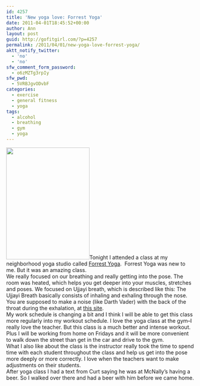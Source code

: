 ```yaml
---
id: 4257
title: 'New yoga love: Forrest Yoga'
date: 2011-04-01T18:45:52+00:00
author: Ann
layout: post
guid: http://gofitgirl.com/?p=4257
permalink: /2011/04/01/new-yoga-love-forrest-yoga/
aktt_notify_twitter:
  - 'no'
  - 'no'
sfw_comment_form_password:
  - o6zMZTg3rpIy
sfw_pwd:
  - 5VRBJgvODvbF
categories:
  - exercise
  - general fitness
  - yoga
tags:
  - alcohol
  - breathing
  - gym
  - yoga
---
```

[<img class="alignleft size-medium wp-image-4263" title="yoga beer" src="http://gofitgirl.com/blog/wp-content/uploads/2011/04/yoga-beer2-223x300.jpg" alt="" width="223" height="300" />](http://gofitgirl.com/blog/wp-content/uploads/2011/04/yoga-beer2.jpg)Tonight I attended a class at my neighborhood yoga studio called [Forrest Yoga](https://clients.mindbodyonline.com/ASP/home.asp?studioid=607).  Forrest Yoga was new to me. But it was an amazing class.  
We really focused on our breathing and really getting into the pose. The room was heated, which helps you get deeper into your muscles, stretches and poses. We focused on Ujjayi breath, which is described like this: The Ujjayi Breath basically consists of inhaling and exhaling through the nose. You are supposed to make a noise (like Darth Vader) with the back of the throat during the exhalation, at [this site](http://www.thesecretsofyoga.com/ashtanga/Ujjayi-Breath.html).  
My work schedule is changing a bit and I think I will be able to get this class more regularly into my workout schedule. I love the yoga class at the gym&#8211;I really love the teacher. But this class is a much better and intense workout. Plus I will be working from home on Fridays and it will be more convenient to walk down the street than get in the car and drive to the gym.  
What I also like about the class is the instructor really took the time to spend time with each student throughout the class and help us get into the pose more deeply or more correctly. I love when the teachers want to make adjustments on their students.  
After yoga class I had a text from Curt saying he was at McNally&#8217;s having a beer. So I walked over there and had a beer with him before we came home.